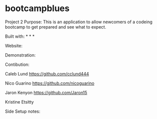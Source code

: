 # bootcampblues
Project 2
Purpose:
    This is an application to allow newcomers of a codeing bootcamp to get prepared and see what to expect. 

Built with:
* 
* 
* 

Website:


Demonstration: 


Contibution:

Caleb Lund
https://github.com/cclund444

Nico Guarino
https://github.com/nicoguarino

Jaron Kenyon
https://github.com/Jaron15

Kristine Etsitty


Side Setup notes:
